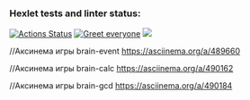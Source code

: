 ### Hexlet tests and linter status:
[![Actions Status](https://github.com/StandyBee/php-project-lvl1/workflows/hexlet-check/badge.svg)](https://github.com/StandyBee/php-project-lvl1/actions)
[![Greet everyone](https://github.com/StandyBee/php-project-lvl1/actions/workflows/workflow.yml/badge.svg)](https://github.com/StandyBee/php-project-lvl1/actions/workflows/workflow.yml)
<a href="https://codeclimate.com/github/codeclimate/codeclimate/maintainability"><img src="https://api.codeclimate.com/v1/badges/a99a88d28ad37a79dbf6/maintainability" /></a>

//Аксинема игры brain-event https://asciinema.org/a/489660 <br>

//Аксинема игры brain-calc https://asciinema.org/a/490162  <br>

//Аксинема игры brain-gcd https://asciinema.org/a/490184 <br>
